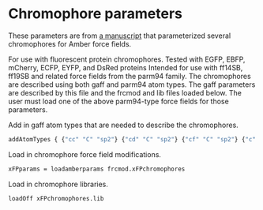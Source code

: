 # Chromophore parameters

These parameters are from [a manuscript](https://pubs.acs.org/doi/10.1021/acs.jpcb.3c01486) that parameterized several chromophores for Amber force fields.

For use with fluorescent protein chromophores.
Tested with EGFP, EBFP, mCherry, ECFP, EYFP, and DsRed proteins
Intended for use with ff14SB, ff19SB and related force fields from the parm94 family.
The chromophores are described using both gaff and parm94 atom types.
The gaff parameters are described by this file and the frcmod and lib files loaded below.
The user must load one of the above parm94-type force fields for those parameters.

Add in gaff atom types that are needed to describe the chromophores.

```bash
addAtomTypes { {"cc" "C" "sp2"} {"cd" "C" "sp2"} {"cf" "C" "sp2"} {"c" "C" "sp2"} {"nd" "N" "sp2"} {"nc" "N" "sp2"}{"ne" "N" "sp2"}{"nf" "N" "sp2"}{"ha" "H" "sp3"}{"oh" "O" "sp3"} }
```

Load in chromophore force field modifications.

```bash
xFPparams = loadamberparams frcmod.xFPchromophores
```

Load in chromophore libraries.

```bash
loadOff xFPchromophores.lib
```
